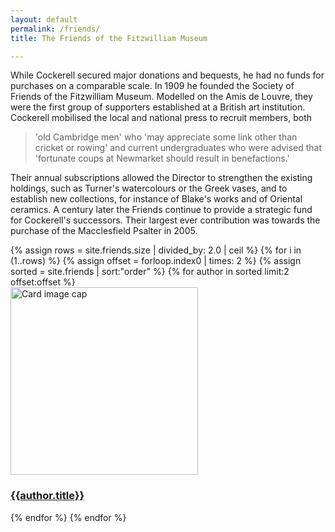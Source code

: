 ```yaml
---
layout: default
permalink: /friends/
title: The Friends of the Fitzwilliam Museum

---
```


While Cockerell secured major donations and bequests, he had no funds for purchases on a comparable scale. In 1909 he founded the Society of Friends of the Fitzwilliam Museum. Modelled on the Amis de Louvre, they were the first group of supporters established at a British art institution. Cockerell mobilised the local and national press to recruit members, both

>'old Cambridge men' who 'may appreciate some link other than cricket or rowing' and current undergraduates who were advised that 'fortunate coups at Newmarket should result in benefactions.'

Their annual subscriptions allowed the Director to strengthen the existing holdings, such as Turner's watercolours or the Greek vases, and to establish new collections, for instance of Blake's works and of Oriental ceramics. A century later the Friends continue to provide a strategic fund for Cockerell's successors. Their largest ever contribution was towards the purchase of the Macclesfield Psalter in 2005.

<div class="container mb-3">
  <div class="row">
{% assign rows = site.friends.size | divided_by: 2.0 | ceil %}
{% for i in (1..rows) %}
{% assign offset = forloop.index0 | times: 2 %}
{% assign sorted = site.friends | sort:"order" %}
    {% for author in sorted limit:2 offset:offset %}
    <div class="col-md-4 mb-3">
      <div class="card h-100" >
        <a href="{{site.url}}{{site.baseurl}}{{ author.permalink }}" class="stretched-link">
          <img class="card-img-top" src="{{site.url}}{{site.baseurl}}{{author.image | replace: "images/", "images/thumbnails/" }}" alt="Card image cap" width="300" height="300"/>
        </a>
        <div class="card-body">
          <h3 class="lead mt-2">
            <a href="{{site.url}}{{site.baseurl}}{{ author.permalink }}" class="stretched-link">{{author.title}}</a>
          </h3>
        </div>
      </div>
    </div>
    {% endfor %}
  {% endfor %}
  </div>
</div>

